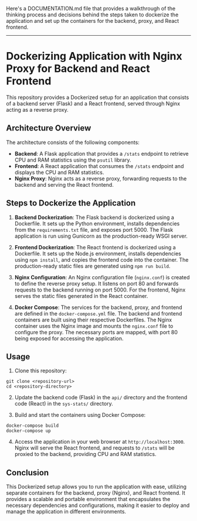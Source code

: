 Here's a DOCUMENTATION.md file that provides a walkthrough of the thinking process and decisions behind the steps taken to dockerize the application and set up the containers for the backend, proxy, and React frontend.

---
# Dockerizing Application with Nginx Proxy for Backend and React Frontend

This repository provides a Dockerized setup for an application that consists of a backend server (Flask) and a React frontend, served through Nginx acting as a reverse proxy.

## Architecture Overview

The architecture consists of the following components:

- **Backend**: A Flask application that provides a `/stats` endpoint to retrieve CPU and RAM statistics using the `psutil` library.
- **Frontend**: A React application that consumes the `/stats` endpoint and displays the CPU and RAM statistics.
- **Nginx Proxy**: Nginx acts as a reverse proxy, forwarding requests to the backend and serving the React frontend.

## Steps to Dockerize the Application

1. **Backend Dockerization**: The Flask backend is dockerized using a Dockerfile. It sets up the Python environment, installs dependencies from the `requirements.txt` file, and exposes port 5000. The Flask application is run using Gunicorn as the production-ready WSGI server.

2. **Frontend Dockerization**: The React frontend is dockerized using a Dockerfile. It sets up the Node.js environment, installs dependencies using `npm install`, and copies the frontend code into the container. The production-ready static files are generated using `npm run build`.

3. **Nginx Configuration**: An Nginx configuration file (`nginx.conf`) is created to define the reverse proxy setup. It listens on port 80 and forwards requests to the backend running on port 5000. For the frontend, Nginx serves the static files generated in the React container.

4. **Docker Compose**: The services for the backend, proxy, and frontend are defined in the `docker-compose.yml` file. The backend and frontend containers are built using their respective Dockerfiles. The Nginx container uses the Nginx image and mounts the `nginx.conf` file to configure the proxy. The necessary ports are mapped, with port 80 being exposed for accessing the application.

## Usage

1. Clone this repository:

```
git clone <repository-url>
cd <repository-directory>
```

2. Update the backend code (Flask) in the `api/` directory and the frontend code (React) in the `sys-stats/` directory.

3. Build and start the containers using Docker Compose:

```
docker-compose build
docker-compose up
```

4. Access the application in your web browser at `http://localhost:3000`. Nginx will serve the React frontend, and requests to `/stats` will be proxied to the backend, providing CPU and RAM statistics.

## Conclusion

This Dockerized setup allows you to run the application with ease, utilizing separate containers for the backend, proxy (Nginx), and React frontend. It provides a scalable and portable environment that encapsulates the necessary dependencies and configurations, making it easier to deploy and manage the application in different environments.